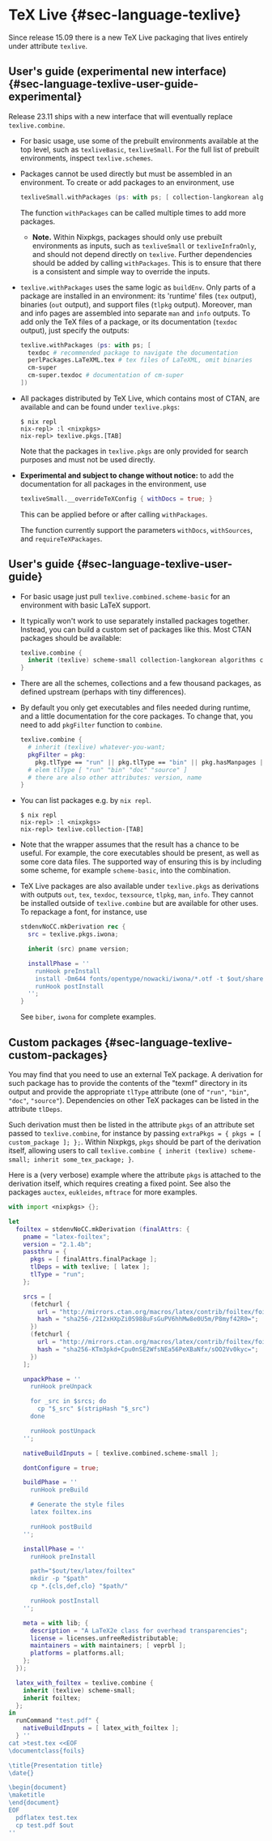 # TeX Live {#sec-language-texlive}

Since release 15.09 there is a new TeX Live packaging that lives entirely under attribute `texlive`.

## User's guide (experimental new interface) {#sec-language-texlive-user-guide-experimental}

Release 23.11 ships with a new interface that will eventually replace `texlive.combine`.

- For basic usage, use some of the prebuilt environments available at the top level, such as `texliveBasic`, `texliveSmall`. For the full list of prebuilt environments, inspect `texlive.schemes`.

- Packages cannot be used directly but must be assembled in an environment. To create or add packages to an environment, use
  ```nix
  texliveSmall.withPackages (ps: with ps; [ collection-langkorean algorithms cm-super ])
  ```
  The function `withPackages` can be called multiple times to add more packages.

  - **Note.** Within Nixpkgs, packages should only use prebuilt environments as inputs, such as `texliveSmall` or `texliveInfraOnly`, and should not depend directly on `texlive`. Further dependencies should be added by calling `withPackages`. This is to ensure that there is a consistent and simple way to override the inputs.

- `texlive.withPackages` uses the same logic as `buildEnv`. Only parts of a package are installed in an environment: its 'runtime' files (`tex` output), binaries (`out` output), and support files (`tlpkg` output). Moreover, man and info pages are assembled into separate `man` and `info` outputs. To add only the TeX files of a package, or its documentation (`texdoc` output), just specify the outputs:
  ```nix
  texlive.withPackages (ps: with ps; [
    texdoc # recommended package to navigate the documentation
    perlPackages.LaTeXML.tex # tex files of LaTeXML, omit binaries
    cm-super
    cm-super.texdoc # documentation of cm-super
  ])
  ```

- All packages distributed by TeX Live, which contains most of CTAN, are available and can be found under `texlive.pkgs`:
  ```ShellSession
  $ nix repl
  nix-repl> :l <nixpkgs>
  nix-repl> texlive.pkgs.[TAB]
  ```
  Note that the packages in `texlive.pkgs` are only provided for search purposes and must not be used directly.

- **Experimental and subject to change without notice:** to add the documentation for all packages in the environment, use
  ```nix
  texliveSmall.__overrideTeXConfig { withDocs = true; }
  ```
  This can be applied before or after calling `withPackages`.

  The function currently support the parameters `withDocs`, `withSources`, and `requireTeXPackages`.

## User's guide {#sec-language-texlive-user-guide}

- For basic usage just pull `texlive.combined.scheme-basic` for an environment with basic LaTeX support.

- It typically won't work to use separately installed packages together. Instead, you can build a custom set of packages like this. Most CTAN packages should be available:

  ```nix
  texlive.combine {
    inherit (texlive) scheme-small collection-langkorean algorithms cm-super;
  }
  ```

- There are all the schemes, collections and a few thousand packages, as defined upstream (perhaps with tiny differences).

- By default you only get executables and files needed during runtime, and a little documentation for the core packages. To change that, you need to add `pkgFilter` function to `combine`.

  ```nix
  texlive.combine {
    # inherit (texlive) whatever-you-want;
    pkgFilter = pkg:
      pkg.tlType == "run" || pkg.tlType == "bin" || pkg.hasManpages || pkg.pname == "cm-super";
    # elem tlType [ "run" "bin" "doc" "source" ]
    # there are also other attributes: version, name
  }
  ```

- You can list packages e.g. by `nix repl`.

  ```ShellSession
  $ nix repl
  nix-repl> :l <nixpkgs>
  nix-repl> texlive.collection-[TAB]
  ```

- Note that the wrapper assumes that the result has a chance to be useful. For example, the core executables should be present, as well as some core data files. The supported way of ensuring this is by including some scheme, for example `scheme-basic`, into the combination.

- TeX Live packages are also available under `texlive.pkgs` as derivations with outputs `out`, `tex`, `texdoc`, `texsource`, `tlpkg`, `man`, `info`. They cannot be installed outside of `texlive.combine` but are available for other uses. To repackage a font, for instance, use

  ```nix
  stdenvNoCC.mkDerivation rec {
    src = texlive.pkgs.iwona;

    inherit (src) pname version;

    installPhase = ''
      runHook preInstall
      install -Dm644 fonts/opentype/nowacki/iwona/*.otf -t $out/share/fonts/opentype
      runHook postInstall
    '';
  }
  ```

  See `biber`, `iwona` for complete examples.

## Custom packages {#sec-language-texlive-custom-packages}

You may find that you need to use an external TeX package. A derivation for such package has to provide the contents of the "texmf" directory in its output and provide the appropriate `tlType` attribute (one of `"run"`, `"bin"`, `"doc"`, `"source"`). Dependencies on other TeX packages can be listed in the attribute `tlDeps`.

Such derivation must then be listed in the attribute `pkgs` of an attribute set passed to `texlive.combine`, for instance by passing `extraPkgs = { pkgs = [ custom_package ]; };`. Within Nixpkgs, `pkgs` should be part of the derivation itself, allowing users to call `texlive.combine { inherit (texlive) scheme-small; inherit some_tex_package; }`.

Here is a (very verbose) example where the attribute `pkgs` is attached to the derivation itself, which requires creating a fixed point. See also the packages `auctex`, `eukleides`, `mftrace` for more examples.

```nix
with import <nixpkgs> {};

let
  foiltex = stdenvNoCC.mkDerivation (finalAttrs: {
    pname = "latex-foiltex";
    version = "2.1.4b";
    passthru = {
      pkgs = [ finalAttrs.finalPackage ];
      tlDeps = with texlive; [ latex ];
      tlType = "run";
    };

    srcs = [
      (fetchurl {
        url = "http://mirrors.ctan.org/macros/latex/contrib/foiltex/foiltex.dtx";
        hash = "sha256-/2I2xHXpZi0S988uFsGuPV6hhMw8e0U5m/P8myf42R0=";
      })
      (fetchurl {
        url = "http://mirrors.ctan.org/macros/latex/contrib/foiltex/foiltex.ins";
        hash = "sha256-KTm3pkd+Cpu0nSE2WfsNEa56PeXBaNfx/sOO2Vv0kyc=";
      })
    ];

    unpackPhase = ''
      runHook preUnpack

      for _src in $srcs; do
        cp "$_src" $(stripHash "$_src")
      done

      runHook postUnpack
    '';

    nativeBuildInputs = [ texlive.combined.scheme-small ];

    dontConfigure = true;

    buildPhase = ''
      runHook preBuild

      # Generate the style files
      latex foiltex.ins

      runHook postBuild
    '';

    installPhase = ''
      runHook preInstall

      path="$out/tex/latex/foiltex"
      mkdir -p "$path"
      cp *.{cls,def,clo} "$path/"

      runHook postInstall
    '';

    meta = with lib; {
      description = "A LaTeX2e class for overhead transparencies";
      license = licenses.unfreeRedistributable;
      maintainers = with maintainers; [ veprbl ];
      platforms = platforms.all;
    };
  });

  latex_with_foiltex = texlive.combine {
    inherit (texlive) scheme-small;
    inherit foiltex;
  };
in
  runCommand "test.pdf" {
    nativeBuildInputs = [ latex_with_foiltex ];
  } ''
cat >test.tex <<EOF
\documentclass{foils}

\title{Presentation title}
\date{}

\begin{document}
\maketitle
\end{document}
EOF
  pdflatex test.tex
  cp test.pdf $out
''
```

